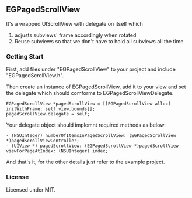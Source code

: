 ## EGPagedScrollView ##
It's a wrapped UIScrollView with delegate on itself which

1. adjusts subviews' frame accordingly when rotated
2. Reuse subviews so that we don't have to hold all subviews all the time

### Getting Start ###

First, add files under "EGPagedScrollView" to your project and include "EGPagedScrollView.h".

Then create an instance of EGPagedScrollView, add it to your view and set the delegate which should comforms to EGPagedScrollViewDelegate.

```
EGPagedScrollView *pagedScrollView = [[EGPagedScrollView alloc] initWithFrame: self.view.bounds]];
pagedScrollView.delegate = self;
```
Your delegate object should implemnt required methods as below:

```
- (NSUInteger) numberOfItemsInPagedScrollView: (EGPagedScrollView *)pagedScrollViewController;
- (UIView *) pagedScrollView: (EGPagedScrollView *)pagedScrollView viewForPageAtIndex: (NSUInteger) index;
```
 And that's it, for the other details just refer to the example project.
 
 ### License ###

Licensed under MIT. 